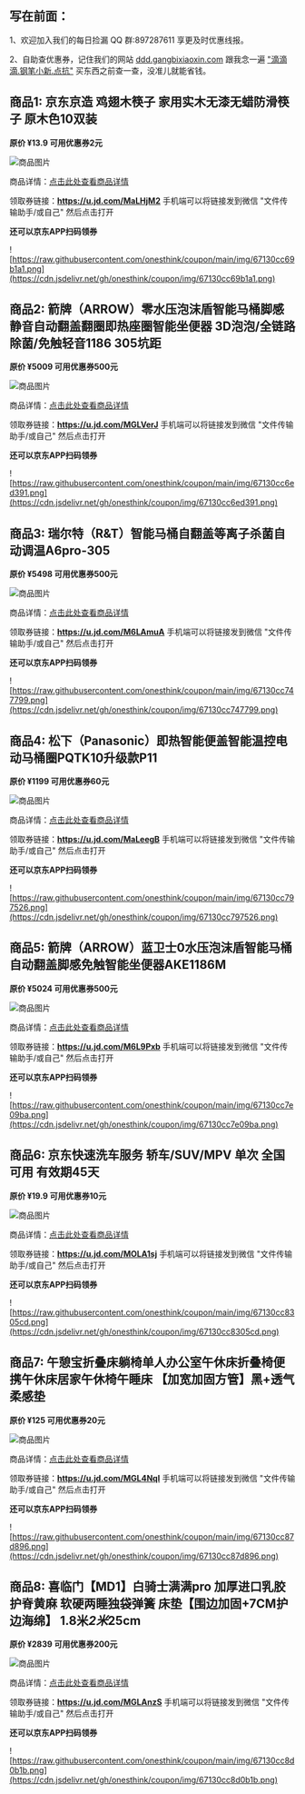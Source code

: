 ## 写在前面：

1、欢迎加入我们的每日捡漏 QQ 群:897287611 享更及时优惠线报。

2、自助查优惠券，记住我们的网站 [ddd.gangbixiaoxin.com](https://ddd.gangbixiaoxin.com) 跟我念一遍 ["滴滴滴.钢笔小新.点抗"](https://ddd.gangbixiaoxin.com) 买东西之前查一查，没准儿就能省钱。

## 商品1: 京东京造 鸡翅木筷子 家用实木无漆无蜡防滑筷子 原木色10双装

**原价 ¥13.9 可用优惠券2元**

![商品图片](http://img14.360buyimg.com/n1/jfs/t1/244769/19/17827/121082/67122d70Feb26450a/c8e5705c89e7dd6c.jpg)

商品详情：[点击此处查看商品详情](https://union-click.jd.com/jdc?e=1003156031&amp;p=JF8BAacJK1olXwIHVFlYDUofBl8IGloUXgYCU1lbCkwnRzBQRQQlBENHFRxWFlVMWzBeTA9KQl1XSwwDVFVPRjtUBAJQAVsMFgQZBBVQYhx-cixOLQdEHBg_TyhoYhNybAZ0AGgAFxsPTxZAfzddE1JFJXNGHAZKSEdjeh9tbChAGnJ7PDkpQSBJexpsfzlMXAR1DFYvahFrRwxDYwh3FGZJIjxVcS9kf21rU1JFP1x1FD5fXiJsYAxWbyJhP3JbHRkrfDxKVhZJWjtNGG1gHS4WcDJjYRtrGwRhJGJnIAcuX3tOfxNjfCBtVGNxIg0KdUISaDhUTg9DUQoyVW5eCUsQCmkPHVIQbTYCVG4LZksWAm4JE1wSXAUyVW5dDkgfAW4IHFIRXw4FZF5VD3vArtfdkerA1b_WytaKsezCitPchdMlbTYBZF5cCUkXB2gJGVslbQYBZF1tViUWUGYPT1kVD2heVwkEUhURAwELGFwVWAQHXG5fCUoVAV84KwVSPHV0PSkGeEpRSylqXDhqPHp4IwM8VSUVQCpaXAZCIV5XXFcNcD5TSzc4G2s)

领取券链接：**https://u.jd.com/MaLHjM2** 手机端可以将链接发到微信 "文件传输助手/或自己" 然后点击打开

**还可以京东APP扫码领券**

![https://raw.githubusercontent.com/onesthink/coupon/main/img/67130cc69b1a1.png](https://cdn.jsdelivr.net/gh/onesthink/coupon/img/67130cc69b1a1.png)

## 商品2: 箭牌（ARROW）零水压泡沫盾智能马桶脚感静音自动翻盖翻圈即热座圈智能坐便器 3D泡泡/全链路除菌/免触轻音1186 305坑距

**原价 ¥5009 可用优惠券500元**

![商品图片](http://img14.360buyimg.com/n1/jfs/t1/210422/26/45162/113396/67125f69F95216846/6841ff52cf0534fb.jpg)

商品详情：[点击此处查看商品详情](https://union-click.jd.com/jdc?e=1003156031&amp;p=JF8BAa0JK1olXwIAXFhdCUIfA18IGlodVQUFV15cAUoSAF9MRANLAjZbERscSkAJHTRQRA1CCVkdDwtCWhVLHTdNTwcKBENeCVAfUg8bVwZuSwZmXV53DileCE1BWBsOQDNtLWdwOlwcWCN-RTJ9UxtcDXZnHQYJa1xXDxtxaz5sPk9AI1wlajxkAyt_ciNNOWJ-EikvUix1SilOeBBlOWFbPBc9QEpyYSZ8Wy9dAHRgVSIbfxN3YwxsbAxhJFRnIwc6TT9-WQhzfSdrClllKj5caANxS2ZQbDhyAXFdPDopax5UdQt8D1lgbU5GKhY4UwxcYAlYTiJPGnVKFw0qXA0bD18JK1gUXQELUllbAU4nM28IKxp7XQcDVllaDE8nAl8IHVgdXwcCU1daD0wXM28AHGvC8L7X3u-IgPLDneffovzA1LrWytZtOHsUM28JGlkVWQEDVl5tOEsUM2w4RTUUDg4CV1ZbDyVLADhRQRoRAWgBUFhbD0gXA18KGloXXzYyZAo0bhtKcG9QbgFiXgYEAgUpDhB_ex9paTUXHFZqPRgAfQNXSj94fhJNCWUyVG4)

领取券链接：**https://u.jd.com/MGLVerJ** 手机端可以将链接发到微信 "文件传输助手/或自己" 然后点击打开

**还可以京东APP扫码领券**

![https://raw.githubusercontent.com/onesthink/coupon/main/img/67130cc6ed391.png](https://cdn.jsdelivr.net/gh/onesthink/coupon/img/67130cc6ed391.png)

## 商品3: 瑞尔特（R&amp;T）智能马桶自翻盖等离子杀菌自动调温A6pro-305

**原价 ¥5498 可用优惠券500元**

![商品图片](http://img14.360buyimg.com/n1/jfs/t1/244398/29/21447/141244/6711e542F141c4334/e61dfdee3cfb76a5.jpg)

商品详情：[点击此处查看商品详情](https://union-click.jd.com/jdc?e=1003156031&amp;p=JF8BAbUJK1olXwIHVFhVDU0TAl8IGloUVQAGVV5dAU0nRzBQRQQlBENHFRxWFlVMWzBeTA9KQl1XSwwDVFVPRjtUBAJQAVsMFgQZBEttXjEBZzlcOQFCD1w_ABZvfSl3HABlA2gAMTYeckpNZz9DWg99AlRRDSFKSEdjeh9tbChcHHF7JDwqa0tWexpvbDlMLQR1HFcNahFrRxhTYzt3XFRJIDxUYS9kUW1oaVNiP196UyoFfzJsYAxJbzJtOHFLMwEqCTxKVhZJWD5nCHRgI1cUcDJjZhZ7YAViAmJhID1dX3tFehAWbyELNWNUEA4fXgpLAysLYBBTUQoyVW5eCUsQCmkPHVIQbTYCVG4fZp23rLuJvo2t1d-0z4f8nJyxpbaxmo-e-zYDZF5bC0MVAm8PE1sUXwEyVFZaOJy6u7qCqo6d5NKc3Inkr56ev7uWk2slbQUyVF9cCksTBG4KG2slXQUyV24DZkpEBW0JSAwXM1oBAwcHShBKbWwLEloQWgcLZFxcCUkVM184GyFIAw9-Nhc5DwtMAQ0ARiNrG3kFDy4DZklyayxyGgFxDU1DADYCWhhOfF8IKw)

领取券链接：**https://u.jd.com/M6LAmuA** 手机端可以将链接发到微信 "文件传输助手/或自己" 然后点击打开

**还可以京东APP扫码领券**

![https://raw.githubusercontent.com/onesthink/coupon/main/img/67130cc747799.png](https://cdn.jsdelivr.net/gh/onesthink/coupon/img/67130cc747799.png)

## 商品4: 松下（Panasonic）即热智能便盖智能温控电动马桶圈PQTK10升级款P11

**原价 ¥1199 可用优惠券60元**

![商品图片](http://img14.360buyimg.com/n1/jfs/t1/110456/40/50589/129707/6711b584Fb2918044/9bf4455abce8743c.jpg)

商品详情：[点击此处查看商品详情](https://union-click.jd.com/jdc?e=1003156031&amp;p=JF8BAZ4JK1olXDYCVV9cAE8VAm8MG1slGVlaCgFtUQ5SQi0DBUVOBVlUAwoCFxBCHD1WR0VNGFJeSwcYVBYZQTVMFzpUXl13DVorVxYWSzZuQyNnCm1mMQgIbSUVdwx4WiJTPVMFDB5aDxRWATIfW1dhJHZnIy0USz9Icw18eDhSJXNlIzwHfEl0YWZqeQJ1GXFZLyk_QSNcdw0AbD9mJQR1DFc5ahF3CxhxZzJuPmVDIDclbTxeYC18GixICH9DFTg_cyBjAg8KYyJhOH9xLwEqcTN-dBx3TGsXKGVxAh1YeCliW3UAElxyQ0JBEAE9BEcnAl8LGlsSVAAFUldYOHsXA19edVsUXAcDVV1YDE8nAl8IHVgdXwcCU1ZYCE0SM28AHGvC8L7X3u-IgPLDneffovzA1LrWytZtOHsUM28JGlkVWQEDVl5tOEsUM2w4RTUUDg8FAFlaASVLADhRQR9dAGgBV1leCkMXBl8KGloXXzYyZD8cCxBiWmt-RAYUFV9kDCYvXyBzZjldfjUXKWVyFScbaB4QWy8PHARUX1syVG4)

领取券链接：**https://u.jd.com/MaLeegB** 手机端可以将链接发到微信 "文件传输助手/或自己" 然后点击打开

**还可以京东APP扫码领券**

![https://raw.githubusercontent.com/onesthink/coupon/main/img/67130cc797526.png](https://cdn.jsdelivr.net/gh/onesthink/coupon/img/67130cc797526.png)

## 商品5: 箭牌（ARROW）蓝卫士0水压泡沫盾智能马桶自动翻盖脚感免触智能坐便器AKE1186M

**原价 ¥5024 可用优惠券500元**

![商品图片](http://img14.360buyimg.com/n1/jfs/t1/246417/29/21553/145029/6712687aF01abff33/1a623b24a64a1e6d.jpg)

商品详情：[点击此处查看商品详情](https://union-click.jd.com/jdc?e=1003156031&amp;p=JF8BAZ4JK1olXDYCVV9dCk4TAGgPE1olGVlaCgFtUQ5SQi0DBUVOBVlUAwoCFxBCHD1WR0VNGFJeSwcYVBYZQTVMFzlgGWBdCjsZWEJEBShuHzhvLlViKQQHUSUVYwldbjBAGE98HCZcAEJ2YjgfW1dhJHZnIz02SDxuewh8QhJRJXNlIzwEeElgS2ZYeQFpGXFZLD4_CRlcdw0Bcj9mDwRiJlYqahJvBBtQbCJuPmVDIDclbTxeZDB_GixICH9DFzsvXTl1dGZBYyJhOH9xLwAqVy90dwwITGt0X1lVPQsbCStMAGZBYyFjAw9QMRYbBEcnAl8LGlsSVAAFUldYOHsXA19edVsUXAcAU1ddAU0nAl8IHVgdXwcCU1ZZDUkfM28AHGvC8L7X3u-IgPLDneffovzA1LrWytZtOHsUM28JGlkVWQEDVl5tOEsUM2w4RTUUDgAAVFtaACVLADhRQRxcHWgBV1lbC0MeAV8KGloXXzYyZDwoTC1IXQpMS1JGW0FkUD0nexh3fjVSQjUXPWBXITUITQJpSxcJE1J0PFEyVG4)

领取券链接：**https://u.jd.com/M6L9Pxb** 手机端可以将链接发到微信 "文件传输助手/或自己" 然后点击打开

**还可以京东APP扫码领券**

![https://raw.githubusercontent.com/onesthink/coupon/main/img/67130cc7e09ba.png](https://cdn.jsdelivr.net/gh/onesthink/coupon/img/67130cc7e09ba.png)

## 商品6: 京东快速洗车服务 轿车/SUV/MPV 单次 全国可用 有效期45天

**原价 ¥19.9 可用优惠券10元**

![商品图片](http://img14.360buyimg.com/n1/jfs/t1/90698/8/50655/133879/6710be03F51d412d4/86621765c6968cbf.png)

商品详情：[点击此处查看商品详情](https://union-click.jd.com/jdc?e=1003156031&amp;p=JF8BAaUJK1olXwIHVFlaDEIeAV8IGloVWAACU1hdAEonRzBQRQQlBENHFRxWFlVMWzBeTA9KQl1XSwwDVFVPRjtUBAJQAVsMFgQZBDYWVRZ9chJuJURZHwU5CzlsfGhORyheO2gAKB4JCS1ccw8KGAZzIl91ICZKSEdjeh9tbDhiHHJ7PDoqawJTexpsSDlMKQR2HFc7ahJ3Rw9DYzh3XG5JIAZVcS9kAm1-eVNnP19lFSoCXi1sYAxJbzJtOnFxHRwrbDxKVhZJWj1eBHV2VRwBcDJjZhZ7YAViAm5nID06X3tkWj9IXR4WKmQAVyArTi0eQQxjWD9lUQoyVW5eCUsQCmkPHVIQbTYCVG4PZhBCQz1fXR1IbQcyVFheAEkWA2gAHVoVVDYCXFlt3-av1uW5ztOsiZiKg-f63cKr1_GAK2slXjYCVV9fCE8QAm0IK2sVXjYBZAAzCRgfA2wAHVl7AQVVDQQUDBN5AGsOElMUVAMyVl9cCkknM191Gg1sKG9LLyYfUwBMZ2x6YCQSG1pxHzgzCjdXV25uUCt1XwVfMiEEfz9vM284)

领取券链接：**https://u.jd.com/MOLA1sj** 手机端可以将链接发到微信 "文件传输助手/或自己" 然后点击打开

**还可以京东APP扫码领券**

![https://raw.githubusercontent.com/onesthink/coupon/main/img/67130cc8305cd.png](https://cdn.jsdelivr.net/gh/onesthink/coupon/img/67130cc8305cd.png)

## 商品7: 午憩宝折叠床躺椅单人办公室午休床折叠椅便携午休床居家午休椅午睡床 【加宽加固方管】黑+透气柔感垫

**原价 ¥125 可用优惠券20元**

![商品图片](http://img14.360buyimg.com/n1/jfs/t1/241118/3/5297/90061/65e40a43F4b4a85d8/4ab547f43dfc20da.jpg)

商品详情：[点击此处查看商品详情](https://union-click.jd.com/jdc?e=1003156031&amp;p=JF8BAdkJK1olVQ4FV11bAE8fM28JGl0cVAQHU1hZDUkVMytXQwVKbV9HER8fA1UJWDdXTQxBAhlZAUEPVhcJWypcR0RMGFpfWhwHTEdSfhV7bzJXPnRQNAMZXClLUDF6azxRGEVsVgcGCjZTay5sQFJBPgV5EwMhHwsbdxZ4fi9cXVp2Cz46fAJkQxtXZwNxOWZEIAYHaileYyl8QChjOlxyHSoFCDh1Sj1IbANPOmRLVRgpaitydAx_TC9sNWJ1HSEafzJFahRvZ11wFWV0MwEDYBlxfB9_QThKKll-MSkEdF8UdBlxSTJ2PmYKIjw-ej9OUWl8aSNwPXJXESo0YBt3YQxPbzJDP39hMwEqCit0eA8cGS4BX3MyFyo_ckhhQxdqSyVIXQNfBCJYQU9ERWMEK1olXgcCU1dbD00eBl84G1slHGgHXV9cDHsWM28OGFMXXAYFXFdbDUgnA2cPK4y45dOI5YvVsZ-Ji7ixvI6c4dKc3G5tOEgnA24JGVsRWgcAVG5tCEgnAF9WdVpGWwUAUF9eZhcUVDZSUwJGMwUFVlpbAUkeM20JGlkXbTYyESMnez9-QQx6STtIGVJgCA0DejtwRypLdVlMBgR_EDYcbBAeVwwLYBxIITYCZA)

领取券链接：**https://u.jd.com/MGL4Nql** 手机端可以将链接发到微信 "文件传输助手/或自己" 然后点击打开

**还可以京东APP扫码领券**

![https://raw.githubusercontent.com/onesthink/coupon/main/img/67130cc87d896.png](https://cdn.jsdelivr.net/gh/onesthink/coupon/img/67130cc87d896.png)

## 商品8: 喜临门【MD1】白骑士满满pro 加厚进口乳胶 护脊黄麻 软硬两睡独袋弹簧 床垫【围边加固+7CM护边海绵】 1.8米*2米*25cm

**原价 ¥2839 可用优惠券200元**

![商品图片](http://img14.360buyimg.com/n1/jfs/t1/189438/38/49586/102265/670a50a2F266f36e0/60e1128aba4132b5.jpg)

商品详情：[点击此处查看商品详情](https://union-click.jd.com/jdc?e=1003156031&amp;p=JF8BAasJK1olXwIHVVhdC0sSAl8IGlocWw4HU1pcD08XAF9MRANLAjZbERscSkAJHTRQRA1CCVkdDwtCWhVLHTdNTwcKBENeCVAfUg8bfm5eYi58FH16FgUWCRZoeih3HCliBk5GOlwhSB8WZSR4e1lCPENkCjcmcFxXDxtxaz5sLn1dIzc1bjxkfCx8YiNNOWJiEiovUit1AhNOeD5lDWFbNBcpakp0YSZOWyx3AHZgVSobfwNvYw9ScAxhJG5SIwc6TTxIZwhzfSdrCllXMzoECRF1ZhtQbDh2AXJrLDwpQQJUdDV8D1lgbVZ-V15fXx1SYzd6fChRGEFaEgECex0bD18JK1gUXQELUllbAU4nM28IKxp7WwEEUVZUOEonA2kLE1kUXQADVVhbCnsXC2g4zPatiIyzgdbk3NWf1NavztKpiZiKZG5tC3sXAm4KG18SXAQCZG5dC3sUMzFmGggSWFIDVg4zVEhAWjIJGx17XgQCVVlfAUknAW4JGVklbTZ_VQgkfSJeeBdKQBAUAHl7EyFaejxMSytmGSdVCQdkHy49Chx2RglWciBtbQYy)

领取券链接：**https://u.jd.com/MGLAnzS** 手机端可以将链接发到微信 "文件传输助手/或自己" 然后点击打开

**还可以京东APP扫码领券**

![https://raw.githubusercontent.com/onesthink/coupon/main/img/67130cc8d0b1b.png](https://cdn.jsdelivr.net/gh/onesthink/coupon/img/67130cc8d0b1b.png)

